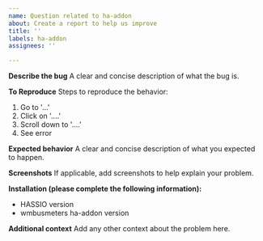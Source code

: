 ```yaml
---
name: Question related to ha-addon
about: Create a report to help us improve
title: ''
labels: ha-addon
assignees: ''

---
```


**Describe the bug**
A clear and concise description of what the bug is.

**To Reproduce**
Steps to reproduce the behavior:
1. Go to '...'
2. Click on '....'
3. Scroll down to '....'
4. See error

**Expected behavior**
A clear and concise description of what you expected to happen.

**Screenshots**
If applicable, add screenshots to help explain your problem.

**Installation (please complete the following information):**
 - HASSIO version
 - wmbusmeters ha-addon version

**Additional context**
Add any other context about the problem here.
